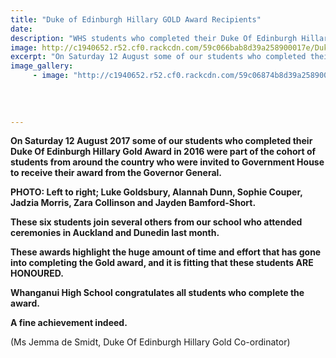 ```yaml
---
title: "Duke of Edinburgh Hillary GOLD Award Recipients"
date: 
description: "WHS students who completed their Duke Of Edinburgh Hillary Gold Award in 2016 were invited to Government House..."
image: http://c1940652.r52.cf0.rackcdn.com/59c066bab8d39a258900017e/Duke-of-Ed-GOLD-winners-2017.jpg
excerpt: "On Saturday 12 August some of our students who completed their Duke Of Edinburgh Hillary Gold Award in 2016 were part of the cohort of students from around the country who were invited to Government House to receive their award from the Governor General."
image_gallery:
     - image: "http://c1940652.r52.cf0.rackcdn.com/59c06874b8d39a2589000182/Photo-smailler-recieving-award-in-Wellington-Aug-2017.jpg"
    
    
    
    
---
```


<p><strong>On Saturday 12 August 2017 some of our students who completed their Duke Of Edinburgh Hillary Gold Award in 2016 were part of the cohort of students from around the country who were invited to Government House to receive their award from the Governor General.</strong><br /><strong></strong></p>
<p><strong>PHOTO: Left to right; Luke Goldsbury, Alannah Dunn, Sophie Couper, Jadzia Morris, Zara Collinson and Jayden Bamford-Short.</strong></p>
<p><strong>These six students join several others from our school who attended ceremonies in Auckland and Dunedin last month.</strong></p>
<p><strong>These awards highlight the huge amount of time and effort that has gone into completing the Gold award, and it is fitting that these students ARE HONOURED. </strong></p>
<p><strong>Whanganui High School congratulates all students who complete the award. </strong></p>
<p><strong>A fine achievement indeed.</strong></p>
<p>(Ms Jemma de Smidt, <span>Duke Of Edinburgh Hillary Gold</span>&nbsp;Co-ordinator)</p>

